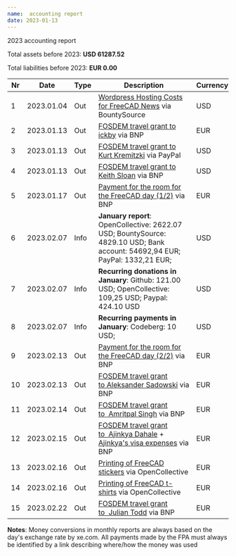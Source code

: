 ```yaml
---
name:  accounting report
date: 2023-01-13
---
```


2023 accounting report

Total assets before 2023: **USD 61287.52**

Total liabilities before 2023: **EUR 0.00**

| Nr  | Date       | Type | Description                                                                                                                                                      | Currency | Info     | In  | Out    |
| --- | ---------- | ---- | ---------------------------------------------------------------------------------------------------------------------------------------------------------------- | -------- | -------- | --- | ------ |
| 1   | 2023.01.04 | Out  | [Wordpress Hosting Costs for FreeCAD News](https://github.com/FreeCAD/FPA/issues/34) via BountySource                                                            | USD      |          |     | 267.00 |
| 2   | 2023.01.13 | Out  | [FOSDEM travel grant to ickby](https://github.com/FreeCAD/FPA/issues/35) via BNP                                                                                 | EUR      |          |     | 408.30 |
| 3   | 2023.01.13 | Out  | [FOSDEM travel grant to Kurt Kremitzki](https://github.com/FreeCAD/FPA/issues/37) via PayPal                                                                     | USD      |          |     | 500.00 |
| 4   | 2023.01.13 | Out  | [FOSDEM travel grant to Keith Sloan](https://github.com/FreeCAD/FPA/issues/36) via BNP                                                                           | USD      |          |     | 500.00 |
| 5   | 2023.01.17 | Out  | [Payment for the room for the FreeCAD day (1/2)](https://github.com/FreeCAD/FPA/issues/42) via BNP                                                               | EUR      |          |     | 235.95 |
| 6   | 2023.02.07 | Info | **January report**: OpenCollective: 2622.07 USD; BountySource: 4829.10 USD; Bank account: 54692,94 EUR; PayPal: 1332,21 EUR;                                     | USD      | 67508.10 |     |        |
| 7   | 2023.02.07 | Info | **Recurring donations in January**: Github: 121.00 USD; OpenCollective: 109,25 USD; Paypal:  424.10 USD                                                          | USD      | 654.35   |     |        |
| 8   | 2023.02.07 | Info | **Recurring payments in January**: Codeberg: 10 USD;                                                                                                             | USD      | 10.00    |     |        |
| 9   | 2023.02.13 | Out  | [Payment for the room for the FreeCAD day (2/2)](https://github.com/FreeCAD/FPA/issues/42) via BNP                                                               | EUR      |          |     | 235.95 |
| 10  | 2023.02.13 | Out  | [FOSDEM travel grant to Aleksander Sadowski](https://github.com/FreeCAD/FPA/issues/38) via BNP                                                                   | EUR      |          |     | 116.40 |
| 11  | 2023.02.14 | Out  | [FOSDEM travel grant to  Amritpal Singh](https://github.com/FreeCAD/FPA/issues/46) via BNP                                                                       | EUR      |          |     | 488.78 |
| 12  | 2023.02.15 | Out  | [FOSDEM travel grant to  Ajinkya Dahale](https://github.com/FreeCAD/FPA/issues/39) + [Ajinkya's visa expenses](https://github.com/FreeCAD/FPA/issues/47) via BNP | EUR      |          |     | 794.78 |
| 13  | 2023.02.16 | Out  | [Printing of FreeCAD stickers](https://github.com/FreeCAD/FPA/issues/53) via OpenCollective                                                                      | EUR      |          |     | 47.55  |
| 14  | 2023.02.16 | Out  | [Printing of FreeCAD t-shirts](https://github.com/FreeCAD/FPA/issues/54) via OpenCollective                                                                      | EUR      |          |     | 204.76 |
| 15  | 2023.02.22 | Out  | [FOSDEM travel grant to  Julian Todd](https://github.com/FreeCAD/FPA/issues/59) via BNP                                                                          | EUR      |          |     | 230.00 |

**Notes**: Money conversions in monthly reports are always based on the day's exchange rate by xe.com. All payments made by the FPA must always be identified by a link describing where/how the money was used
